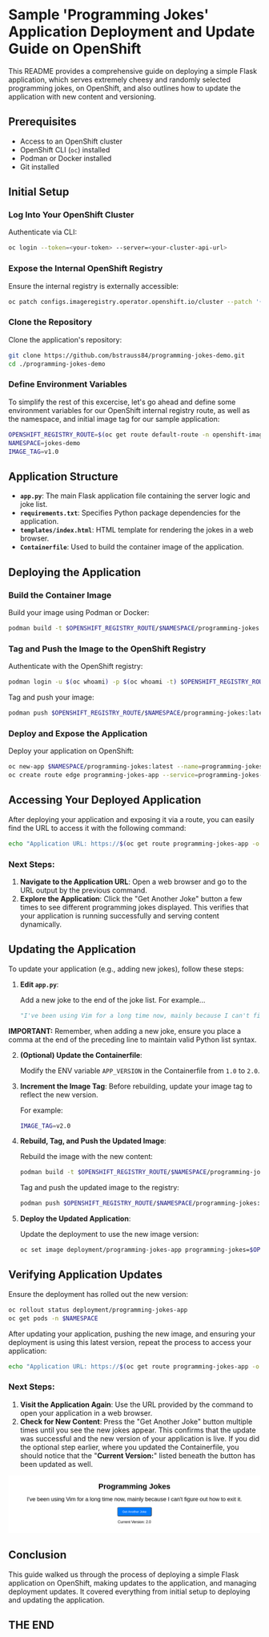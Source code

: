 # Sample 'Programming Jokes' Application Deployment and Update Guide on OpenShift

This README provides a comprehensive guide on deploying a simple Flask application, which serves extremely cheesy and randomly selected programming jokes, on OpenShift, and also outlines how to update the application with new content and versioning.

## Prerequisites

- Access to an OpenShift cluster
- OpenShift CLI (`oc`) installed
- Podman or Docker installed
- Git installed

## Initial Setup

### Log Into Your OpenShift Cluster

Authenticate via CLI:

```bash
oc login --token=<your-token> --server=<your-cluster-api-url>
```

### Expose the Internal OpenShift Registry

Ensure the internal registry is externally accessible:

```bash
oc patch configs.imageregistry.operator.openshift.io/cluster --patch '{"spec":{"defaultRoute":true}}' --type=merge
```

### Clone the Repository

Clone the application's repository:

```bash
git clone https://github.com/bstrauss84/programming-jokes-demo.git
cd ./programming-jokes-demo
```

### Define Environment Variables

To simplify the rest of this excercise, let's go ahead and define some environment variables for our OpenShift internal registry route, as well as the namespace, and initial image tag for our sample application:

```bash
OPENSHIFT_REGISTRY_ROUTE=$(oc get route default-route -n openshift-image-registry --template='{{ .spec.host }}')
NAMESPACE=jokes-demo
IMAGE_TAG=v1.0
```

## Application Structure

- **`app.py`**: The main Flask application file containing the server logic and joke list.
- **`requirements.txt`**: Specifies Python package dependencies for the application.
- **`templates/index.html`**: HTML template for rendering the jokes in a web browser.
- **`Containerfile`**: Used to build the container image of the application.

## Deploying the Application

### Build the Container Image

Build your image using Podman or Docker:

```bash
podman build -t $OPENSHIFT_REGISTRY_ROUTE/$NAMESPACE/programming-jokes:latest .
```

### Tag and Push the Image to the OpenShift Registry

Authenticate with the OpenShift registry:

```bash
podman login -u $(oc whoami) -p $(oc whoami -t) $OPENSHIFT_REGISTRY_ROUTE
```

Tag and push your image:

```bash
podman push $OPENSHIFT_REGISTRY_ROUTE/$NAMESPACE/programming-jokes:latest
```

### Deploy and Expose the Application

Deploy your application on OpenShift:

```bash
oc new-app $NAMESPACE/programming-jokes:latest --name=programming-jokes-app
oc create route edge programming-jokes-app --service=programming-jokes-app --insecure-policy=Redirect
```

## Accessing Your Deployed Application

After deploying your application and exposing it via a route, you can easily find the URL to access it with the following command:

```bash
echo "Application URL: https://$(oc get route programming-jokes-app -o jsonpath='{.spec.host}')"
```

### Next Steps:

1. **Navigate to the Application URL**: Open a web browser and go to the URL output by the previous command.
2. **Explore the Application**: Click the "Get Another Joke" button a few times to see different programming jokes displayed. This verifies that your application is running successfully and serving content dynamically.

## Updating the Application

To update your application (e.g., adding new jokes), follow these steps:

1. **Edit `app.py`**: 

   Add a new joke to the end of the joke list.  For example...

   ```python
   "I've been using Vim for a long time now, mainly because I can't figure out how to exit it."
   ```

**IMPORTANT:** Remember, when adding a new joke, ensure you place a comma at the end of the preceding line to maintain valid Python list syntax.

2. **(Optional) Update the Containerfile**:

   Modify the ENV variable `APP_VERSION` in the Containerfile from `1.0` to `2.0`.


3. **Increment the Image Tag**: Before rebuilding, update your image tag to reflect the new version.

   For example:
   ```bash
   IMAGE_TAG=v2.0
   ```

4. **Rebuild, Tag, and Push the Updated Image**:

   Rebuild the image with the new content:
   ```bash
   podman build -t $OPENSHIFT_REGISTRY_ROUTE/$NAMESPACE/programming-jokes:latest .
   ```

   Tag and push the updated image to the registry:
   ```bash
   podman push $OPENSHIFT_REGISTRY_ROUTE/$NAMESPACE/programming-jokes:latest
   ```

4. **Deploy the Updated Application**:

   Update the deployment to use the new image version:
   ```bash
   oc set image deployment/programming-jokes-app programming-jokes=$OPENSHIFT_REGISTRY_ROUTE/$NAMESPACE/programming-jokes:$IMAGE_TAG
   ```

## Verifying Application Updates

Ensure the deployment has rolled out the new version:

   ```bash
   oc rollout status deployment/programming-jokes-app
   oc get pods -n $NAMESPACE
   ```

After updating your application, pushing the new image, and ensuring your deployment is using this latest version, repeat the process to access your application:

```bash
echo "Application URL: https://$(oc get route programming-jokes-app -o jsonpath='{.spec.host}')"
```

### Next Steps:

1. **Visit the Application Again**: Use the URL provided by the command to open your application in a web browser.
2. **Check for New Content**: Press the "Get Another Joke" button multiple times until you see the new jokes appear. This confirms that the update was successful and the new version of your application is live.  If you did the optional step earlier, where you updated the Containerfile, you should notice that the "**Current Version:**" listed beneath the button has been updated as well.

![Updated Application](https://github.com/bstrauss84/programming-jokes-demo/blob/main/content/updated_application.png?raw=true)

## Conclusion

This guide walked us through the process of deploying a simple Flask application on OpenShift, making updates to the application, and managing deployment updates. It covered everything from initial setup to deploying and updating the application.

## THE END
